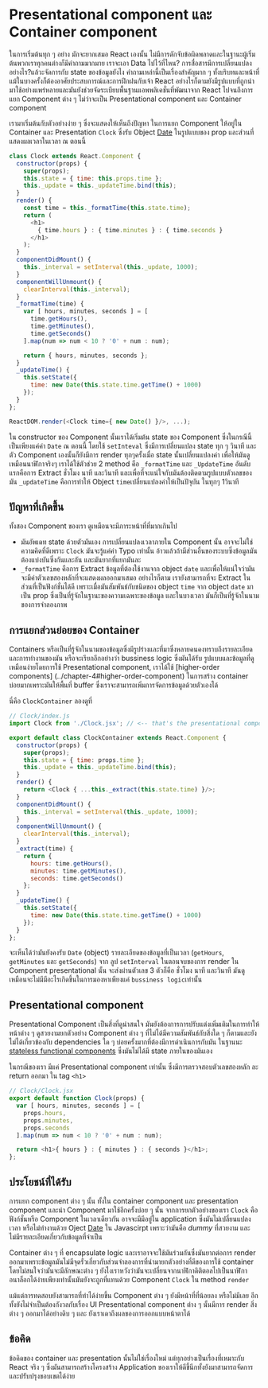 # Presentational component และ Container component

ในการเริ่มต้นทุก ๆ อย่าง มักจะยากเสมอ React เองนั้น ไม่มีการดักจับข้อผิดพลาดและในฐานะผู้เริ่มต้นพวกเราทุกคนต่างก็มีคำถามมากมาย เราจะเอา Data ไปไว้ที่ไหน? การสื่อสารมีการเปลี่ยนแปลงอย่างไร?แล้วะจัดการกับ state ของข้อมูลยังไง คำถามเหล่านี้เป็นเรื่องสำคัญมาก ๆ ทั้งบริบทและหน้าที่แม้ในบางครั้งก็ต้องอาศัยประสบการณ์และการฝึกฝนกับเจ้า React อย่างไรก็ตามยังมีรูปแบบที่ถูกนำมาใช้อย่างแพร่หลายและมันยังช่วยจัดระเบียบพื้นฐานแอพพลิเคชั่นที่พัฒนาจาก React ไปจนถึงการแยก Component ต่าง ๆ ไม่ว่าจะเป็น Presentational component และ Container component

เรามาเริ่มต้นกับตัวอย่างง่าย ๆ ซึ่งจะแสดงให้เห็นถึงปัญหา ในการแยก Component ให้อยู่ใน Container และ Presentation  `Clock` ซึ่งรับ Object [Date](https://developer.mozilla.org/en-US/docs/Web/JavaScript/Reference/Global_Objects/Date) ในรูปแบบของ prop และส่วนที่แสดงผลเวลาในเวลา ณ ตอนนี้

```js
class Clock extends React.Component {
  constructor(props) {
    super(props);
    this.state = { time: this.props.time };
    this._update = this._updateTime.bind(this);
  }
  render() {
    const time = this._formatTime(this.state.time);
    return (
      <h1>
        { time.hours } : { time.minutes } : { time.seconds }
      </h1>
    );
  }
  componentDidMount() {
    this._interval = setInterval(this._update, 1000);
  }
  componentWillUnmount() {
    clearInterval(this._interval);
  }
  _formatTime(time) {
    var [ hours, minutes, seconds ] = [
      time.getHours(),
      time.getMinutes(),
      time.getSeconds()
    ].map(num => num < 10 ? '0' + num : num);

    return { hours, minutes, seconds };
  }
  _updateTime() {
    this.setState({
      time: new Date(this.state.time.getTime() + 1000)
    });
  }
};

ReactDOM.render(<Clock time={ new Date() }/>, ...);
```
ใน constructor ของ Component นั้นเราได้เริ่มต้น state ของ Component ซึ่งในกรณีนี้เป็นเพียงแค่ค่า `Date` ณ ตอนนี้ โดยใช้ `setInteval` ซึ่งมีการเปลี่ยนแปลง state ทุก ๆ วินาที และตัว Component เองนั้นก็ยังมีการ render ทุกๆครั้งเมื่อ state นั้นเปลี่ยนแปลงค่า เพื่อให้มันดูเหมือนนาฬิกาจริงๆ เราได้ใช้ตัวช่วย 2 method คือ `_formatTime` และ `_UpdateTime`
อันดับแรกคือการ Extract ชั่วโมง นาที และวินาที และเพื่อที่จะแน่ใจกับมันต้องติดตามรูปแบบตัวเลขของมัน
`_updateTime` คือการทำให้ Object `time`เปลี่ยนแปลงค่าให้เป็นปัจุบัน ในทุกๆ 1วินาที
 
## ปัญหาที่เกิดขึ้น

ทั้งสอง Component ของเรา ดูเหมือนจะมีภาระหน้าที่ที่มากเกินไป
* มันอัพเดท state ด้วยตัวมันเอง การเปลี่ยนแปลงเวลาภายใน Component นั้น อาจจะไม่ใช่ความคิดที่ดีเพราะ `Clock` มันจะรู้แค่ค่า Typo เท่านั้น อ้าวแล้วถ้ามีส่วนอื่นของระบบซึ่งข้อมูลมันต้องแบ่งบันซึ่งกันและกัน และมันยากที่แยกมันละ
* `_formatTime` คือการ Extract ข้อมูลที่ต้องใช้งานจาก object `date` และเพื่อให้แน่ใจว่ามันจะมีค่าตัวเลขสองหลักที่จะแสดงผลออกมาเสมอ
อย่างไรก็ตาม เรายังสามารถที่จะ Extract ในส่วนที่เป็นฟังก์ชั่นได้ดี เพราะเมื่อมันสัมพันธ์กับชนิดของ  object `time`  จาก object `date` มาเป็น prop ซึ่งเป็นที่รู้จักในฐานะของความเฉพาะของข้อมูล และในบางเวลา มันก็เป็นที่รู้จักในนามของการจำลองภาพ


## การแยกส่วนย่อยของ Container

Containers หรือเป็นที่รู้จักในนามของข้อมูลซึ่งมีรูปร่างและที่มาซึ่งหลายคนคงทราบถึงรายละเอียดและการทำงานของมัน หรือจะเรียกอีกอย่างว่า bussiness logic ซึ่งมันได้รับ รูปแบบและข้อมูลที่ดูเหมือนง่ายโดยการใช้ Presentational component, เราได้ใช้ [higher-order components] (../chapter-4#higher-order-component) ในการสร้าง container บ่อยมากเพราะมันให้พื้นที่ buffer ซึ่งเราจะสามารถเพิ่มการจัดการข้อมูลด้วยตัวเองได้  


นี่คือ `ClockContainer` ลองดูที่

<span class="new-page"></span>

```js
// Clock/index.js
import Clock from './Clock.jsx'; // <-- that's the presentational component

export default class ClockContainer extends React.Component {
  constructor(props) {
    super(props);
    this.state = { time: props.time };
    this._update = this._updateTime.bind(this);
  }
  render() {
    return <Clock { ...this._extract(this.state.time) }/>;
  }
  componentDidMount() {
    this._interval = setInterval(this._update, 1000);
  }
  componentWillUnmount() {
    clearInterval(this._interval);
  }
  _extract(time) {
    return {
      hours: time.getHours(),
      minutes: time.getMinutes(),
      seconds: time.getSeconds()
    };
  }
  _updateTime() {
    this.setState({
      time: new Date(this.state.time.getTime() + 1000)
    });
  }
};
```
จะเห็นได้ว่ามันยังคงรับ `Date` (object) รายละเอียดของข้อมูลที่เป็นเวลา (`getHours`, `getMinutes` และ `getSeconds`) จาก ลูป `setInterval` ในตอนจบของการ render ใน Component presentational นั้น จะส่งผ่านตัวเลข 3 ตัวก็คือ ชั่วโมง นาที และวินาที มันดูเหมือนจะไม่มีมีอะไรเกิดขึ้นในการมองหาเพียงแค่ `bussiness logic`เท่านั้น



## Presentational component
Presentational Component เป็นสิ่งที่ดูน่าสนใจ มันยังต้องการการปรับแต่งเพิ่มเติมในการทำให้หน้าต่าง ๆ ดูสวยงามยกตัวอย่าง Component ต่าง ๆ ที่ไม่ได้มีความสัมพันธ์กับสิ่งใด ๆ ก็ตามและยังไม่ได้เกี่ยวข้องกับ dependencies ใด ๆ บ่อยครั้งมากที่ต้องมีการดำเนินการกับมัน ในฐานนะ [stateless functional components](https://facebook.github.io/react/blog/2015/10/07/react-v0.14.html#stateless-functional-components) ซึ่งมันไม่ได้มี state ภายในของมันเอง

ในกรณีของเรา มีแค่ Presentational component เท่านั้น ซึ่งมีการตรวจสอบตัวเลขสองหลัก ละ return ออกมา ใน tag `<h1>` 

```js
// Clock/Clock.jsx
export default function Clock(props) {
  var [ hours, minutes, seconds ] = [
    props.hours,
    props.minutes,
    props.seconds
  ].map(num => num < 10 ? '0' + num : num);

  return <h1>{ hours } : { minutes } : { seconds }</h1>;
};
```


## ประโยชน์ที่ได้รับ
การแยก component ต่าง ๆ นั้น ทั้งใน container component และ presentation component และนำ Component มาใช้อีกครั้งบ่อย ๆ นั้น 
จากการยกตัวอย่างของเรา `Clock` คือฟังก์ชั่นหรือ Component ในเวลาเดียวกัน อาจจะมีมีอยู่ใน application ซึ่งมันไม่เปลี่ยนแปลงเวลา หรือไม่ทำงานด้วย Oject [Date](https://developer.mozilla.org/en-US/docs/Web/JavaScript/Reference/Global_Objects/Date) ใน Javascirpt เพราะว่ามันคือ *dummy* ที่สวยงาม และไม่มีรายละเอียดเกี่ยวกับข้อมูลที่จำเป็น
  
Container ต่าง ๆ ที่ encapsulate logic และเราอาจจะใช้มันร่วมกันซึ่งมันยากต่อการ render ออกมาเพราะข้อมูลมันไม่มีจุดรั่วเกี่ยวกับส่วนจำลองการที่นำมายกตัวอย่างที่ดีของการใช้ container โดยไม่สนใจว่ามันจะมีลักษณะต่าง ๆ ยังไงเราหวังว่ามันจะเปลี่ยนจากนาฬิกาดิติตอลไปเป็นนาฬิกาอนาล็อกได้ง่ายเพียงเท่านั้นมันยังจะถูกที่แทนด้วย Component `Clock` ใน method `render`

แม้แต่การทดสอบยังสามารถที่ทำได้ง่ายขึ้น Component ต่าง ๆ ยังมีหน้าที่ที่น้อยลง หรือไม่มีเลย อีกทั้งยังไม่จำเป็นต้องกังวลกับเรื่อง UI
Presentational component ต่าง ๆ นั้นมีการ render สิ่งต่าง ๆ ออกมาได้อย่างดิบ ๆ และ ยังเราเดาถึงผลของการออกแบบหน้าตาได้

## ข้อคิด
ข้อคิดของ container และ presentation นั้นไม่ใช่เรื่องใหม่ แต่ทุกอย่างเป็นเรื่องที่เหมาะกับ React จริง ๆ ซึ่งมันสามารถสร้างโครงสร้าง
Application ของเราให้ดีขึ้นีกทั้งยังมาสามารถจัดการและปรับปรุงขอบเขตได้ง่าย 
